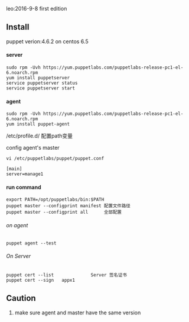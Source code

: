 
leo:2016-9-8 first edition


## Install

puppet verion:4.6.2 on centos 6.5

#### server
    sudo rpm -Uvh https://yum.puppetlabs.com/puppetlabs-release-pc1-el-6.noarch.rpm
    yum install puppetserver
    service puppetserver status
    service puppetserver start

#### agent
    sudo rpm -Uvh https://yum.puppetlabs.com/puppetlabs-release-pc1-el-6.noarch.rpm
    yum install puppet-agent

   /etc/profile.d/ 配置path变量


config agent's master

    vi /etc/puppetlabs/puppet/puppet.conf
    
    [main]
    server=manage1

    

####  run command
    
    export PATH=/opt/puppetlabs/bin:$PATH
    puppet master --configprint manifest 配置文件路径
    puppet master --configprint all      全部配置

###### on agent

    puppet agent --test


###### On Server

    puppet cert --list              Server 签名证书
    puppet cert --sign   appx1



## Caution

1. make sure agent and master have the same version